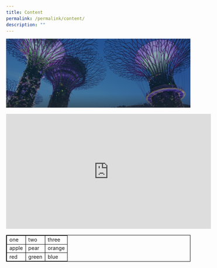 ```yaml
---
title: Content
permalink: /permalink/content/
description: ""
---
```

![gardens by the bay](/images/hero-banner.png)

<iframe allowfullscreen="" allow="accelerometer; autoplay; clipboard-write; encrypted-media; gyroscope; picture-in-picture; web-share" frameborder="0" title="YouTube video player" src="https://www.youtube.com/embed/6UbmtZyWxz0" height="315" width="560"></iframe>



<style>
table, th, td {
  border:1px solid black;
}
</style>




<table style="width:100%">
  <tbody><tr>
    <td>one</td>
    <td>two</td>
    <td>three</td>
  </tr>
    <tr>
    <td>apple</td>
    <td>pear</td>
    <td>orange</td>
  </tr>
    <tr>
    <td>red</td>
    <td>green</td>
    <td>blue</td>
  </tr>
</tbody></table>